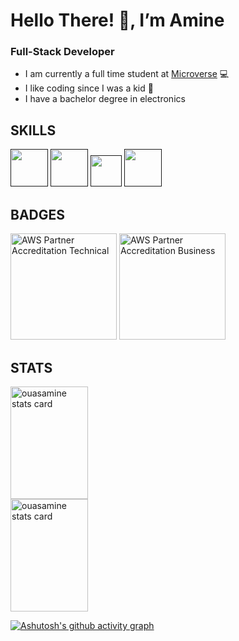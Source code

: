 # Hello There! 👋, I’m Amine 

### Full-Stack Developer

- I am currently a full time student at [Microverse](https://www.microverse.org) 💻
- I like coding since I was a kid 💞
- I have a bachelor degree in electronics 


## SKILLS

<a href="">
  <img width="60px" height="60px" src="https://cdn.jsdelivr.net/gh/devicons/devicon/icons/html5/html5-plain-wordmark.svg" /></a>
<a href="">
  <img width="60px" height="60px" src="https://cdn.jsdelivr.net/gh/devicons/devicon/icons/css3/css3-plain-wordmark.svg" /></a>
<a href="">
  <img width="50px" height="50px" src="https://cdn.jsdelivr.net/gh/devicons/devicon/icons/javascript/javascript-plain.svg" /></a>
  <a href="">
  <img width="60px" height="60px" src="https://cdn.jsdelivr.net/gh/devicons/devicon/icons/php/php-plain.svg" /></a>

## BADGES

<a href="https://www.credly.com/badges/d6e477eb-ede3-4f91-bd29-f06d2bdd52ae/public_url" target="_blank">
  <img height="170px" src="https://user-images.githubusercontent.com/104319462/187560579-230b4a18-6ebc-4314-8572-1cfe15480eb7.png" alt="AWS Partner Accreditation Technical"/></a>
<a href="https://www.credly.com/badges/7499c2ab-2c02-440c-8b66-79371fccc14f/public_url" target="_blank">
  <img height="170px" src="https://user-images.githubusercontent.com/104319462/187560087-ad301031-999c-4c26-8b28-1e12f9c7c86a.png" alt="AWS Partner Accreditation Business"/></a>

## STATS

<a href="https://github.com/ouasamine">

<img  width="49.7%" height="180px" src="https://github-readme-stats.vercel.app/api/top-langs?username=ouasamine&theme=gruvbox&title_color=c3ce9c&text_color=c3ce9c&bg_color=400726&hide_border=true&layout=compact" alt="ouasamine stats card" />

<img  width="49.7%" height="180px" src="https://github-readme-stats.vercel.app/api?username=ouasamine&show_icons=true&theme=gruvbox&title_color=c3ce9c&text_color=c3ce9c&bg_color=400726&hide_border=true" alt="ouasamine stats card" />

</a>


[![Ashutosh's github activity graph](https://activity-graph.herokuapp.com/graph?username=ouasamine&bg_color=400726&color=c3ce9c&line=0b0a0b&point=c3ce9c&area=true&hide_border=true)](https://github.com/ouasamine)

